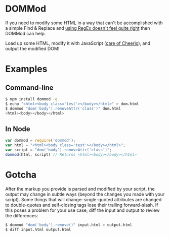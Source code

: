 # DOMMod
If you need to modify some HTML in a way that can't be accomplished with a simple Find & Replace and [using RegEx doesn't feel quite right](http://stackoverflow.com/a/1732454/1245595) then DOMMod can help.

Load up some HTML, modify it with JavaScript ([care of Cheerio](https://github.com/MatthewMueller/cheerio)), and output the modified DOM!

# Examples
## Command-line
```sh
$ npm install dommod -g
$ echo "<html><body class='test'></body></html>" > dom.html
$ dommod "dom('body').removeAttr('class')" dom.html 
<html><body></body></html>
```

## In Node
```js
var dommod = require('dommod');
var html = "<html><body class='test'></body></html>";
var script = "dom('body').removeAttr('class')";
dommod(html, script) // Returns <html><body></body></html>
```

# Gotcha
After the markup you provide is parsed and modified by your script, the output may change in subtle ways (beyond the changes you made with your script). Some things that will change: single-quoted attributes are changed to double-quotes and self-closing tags lose their trailing forward-slash. If this poses a problem for your use case, diff the input and output to review the differences:

```sh
$ dommod "dom('body').remove()" input.html > output.html
$ diff input.html output.html
```
